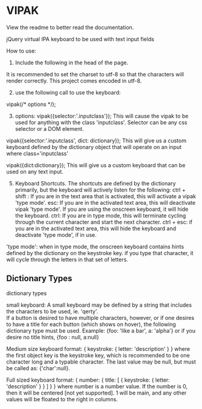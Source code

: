 VIPAK
=====

View the readme to better read the documentation.

jQuery virtual IPA keyboard to be used with text input fields

How to use:


1.  Include the following in the head of the page.

<head>
  <script type="text/javascript" src="jquery.js"></script>
  <script type="text/javascript" src="ipakeyboard.js"></script>
  <meta http-equiv="Content-Type" content="text/html;" charset="UTF-8" />
  <link href="vipak.css" rel="stylesheet" type="text/css" />
</head>

  It is recommended to set the charset to utf-8 so that the characters will render correctly.  This project comes encoded in utf-8.
  
2. use the following call to use the keyboard:

  vipak(/* options */);

3. options:
  vipak({selector:'.inputclass'});
This will cause the vipak to be used for anything with the class 'inputclass'. Selector can be any css selector or a DOM element.

  vipak({selector:'.inputclass', dict: dictionary});
This will give us a custom keyboard defined by the dictionary object that will operate on an input where class='inputclass'

  vipak({dict:dictionary});
This will give us a custom keyboard that can be used on any text input.

5. Keyboard Shortcuts.
  The shortcuts are defined by the dictionary primarily, but the keyboard will actively listen for the following:
  ctrl + shift : If you are in the text area that is activated, this will activate a vipak 'type mode'.
  esc: If you are in the activated text area, this will deactivate vipak 'type mode'.  If you are using the onscreen keyboard, it will hide the keyboard.
  ctrl: If you are in type mode, this will terminate cycling through the current character and start the next character.
  ctrl + esc: if you are in the activated text area, this will hide the keyboard and deactivate 'type mode', if in use.
  
  'type mode':
    when in type mode, the onscreen keyboard contains hints defined by the dictionary on the keystroke key. if you type that character, it will cycle through the letters in that set of letters.

Dictionary Types
-------------------------------------------------------------------
dictionary types

small keyboard:
A small keyboard may be defined by a string that includes the characters to be used, ie. 'qerty'.  
If a button is desired to have multiple characters, however, or if one desires to have a title for each button (which shows on hover), the following dictionary type must be used.
Example:
{foo: 'like a bar', a: 'alpha'} 
or if you desire no title hints,
{foo : null, a:null} 

Medium size keyboard format:
{
  keystroke:
    {
      letter: 'description'
    }
}
where the first object key is the keystroke key, which is recommended to be one character long and a typable character.  The last value may be null, but must be called as: {'char':null}.

Full sized keyboard format:
{
  number:
  {
    title:
    [
      {
	keystroke:
	{
	  letter: 'description'
	}
      }
    ]
  }
}
where number is a number value. If the number is 0, then it will be centered [not yet supported].  1 will be main, and any other values will be floated to the right in columns.
